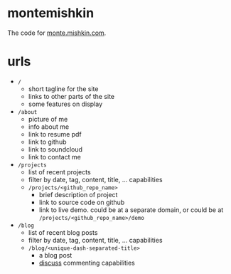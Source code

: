 # montemishkin

The code for [monte.mishkin.com](http://monte.mishkin.com).


# urls

- `/`
    - short tagline for the site
    - links to other parts of the site
    - some features on display
- `/about`
    - picture of me
    - info about me
    - link to resume pdf
    - link to github
    - link to soundcloud
    - link to contact me
- `/projects`
    - list of recent projects
    - filter by date, tag, content, title, ... capabilities
    - `/projects/<github_repo_name>`
        - brief description of project
        - link to source code on github
        - link to live demo. could be at a separate domain, or could be at `/projects/<github_repo_name>/demo`
- `/blog`
    - list of recent blog posts
    - filter by date, tag, content, title, ... capabilities
    - `/blog/<unique-dash-separated-title>`
        - a blog post
        - [discuss](https://disqus.com/websites/) commenting capabilities
